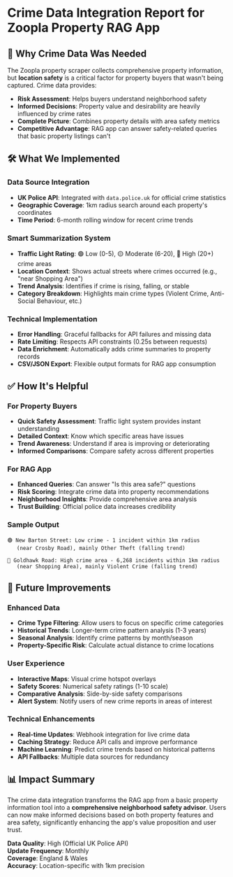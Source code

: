 # Crime Data Integration Report for Zoopla Property RAG App

## 🎯 **Why Crime Data Was Needed**

The Zoopla property scraper collects comprehensive property information, but **location safety** is a critical factor for property buyers that wasn't being captured. Crime data provides:

- **Risk Assessment**: Helps buyers understand neighborhood safety
- **Informed Decisions**: Property value and desirability are heavily influenced by crime rates
- **Complete Picture**: Combines property details with area safety metrics
- **Competitive Advantage**: RAG app can answer safety-related queries that basic property listings can't

## 🛠️ **What We Implemented**

### **Data Source Integration**
- **UK Police API**: Integrated with `data.police.uk` for official crime statistics
- **Geographic Coverage**: 1km radius search around each property's coordinates
- **Time Period**: 6-month rolling window for recent crime trends

### **Smart Summarization System**
- **Traffic Light Rating**: 🟢 Low (0-5), 🟡 Moderate (6-20), 🔴 High (20+) crime areas
- **Location Context**: Shows actual streets where crimes occurred (e.g., "near Shopping Area")
- **Trend Analysis**: Identifies if crime is rising, falling, or stable
- **Category Breakdown**: Highlights main crime types (Violent Crime, Anti-Social Behaviour, etc.)

### **Technical Implementation**
- **Error Handling**: Graceful fallbacks for API failures and missing data
- **Rate Limiting**: Respects API constraints (0.25s between requests)
- **Data Enrichment**: Automatically adds crime summaries to property records
- **CSV/JSON Export**: Flexible output formats for RAG app consumption

## ✅ **How It's Helpful**

### **For Property Buyers**
- **Quick Safety Assessment**: Traffic light system provides instant understanding
- **Detailed Context**: Know which specific areas have issues
- **Trend Awareness**: Understand if area is improving or deteriorating
- **Informed Comparisons**: Compare safety across different properties

### **For RAG App**
- **Enhanced Queries**: Can answer "Is this area safe?" questions
- **Risk Scoring**: Integrate crime data into property recommendations
- **Neighborhood Insights**: Provide comprehensive area analysis
- **Trust Building**: Official police data increases credibility

### **Sample Output**
```
🟢 New Barton Street: Low crime - 1 incident within 1km radius 
   (near Crosby Road), mainly Other Theft (falling trend)

🔴 Goldhawk Road: High crime area - 6,268 incidents within 1km radius 
   (near Shopping Area), mainly Violent Crime (falling trend)
```

## 🚀 **Future Improvements**

### **Enhanced Data**
- **Crime Type Filtering**: Allow users to focus on specific crime categories
- **Historical Trends**: Longer-term crime pattern analysis (1-3 years)
- **Seasonal Analysis**: Identify crime patterns by month/season
- **Property-Specific Risk**: Calculate actual distance to crime locations

### **User Experience**
- **Interactive Maps**: Visual crime hotspot overlays
- **Safety Scores**: Numerical safety ratings (1-10 scale)
- **Comparative Analysis**: Side-by-side safety comparisons
- **Alert System**: Notify users of new crime reports in areas of interest

### **Technical Enhancements**
- **Real-time Updates**: Webhook integration for live crime data
- **Caching Strategy**: Reduce API calls and improve performance
- **Machine Learning**: Predict crime trends based on historical patterns
- **API Fallbacks**: Multiple data sources for redundancy

## 📊 **Impact Summary**

The crime data integration transforms the RAG app from a basic property information tool into a **comprehensive neighborhood safety advisor**. Users can now make informed decisions based on both property features and area safety, significantly enhancing the app's value proposition and user trust.

**Data Quality**: High (Official UK Police API)  
**Update Frequency**: Monthly  
**Coverage**: England & Wales  
**Accuracy**: Location-specific with 1km precision
